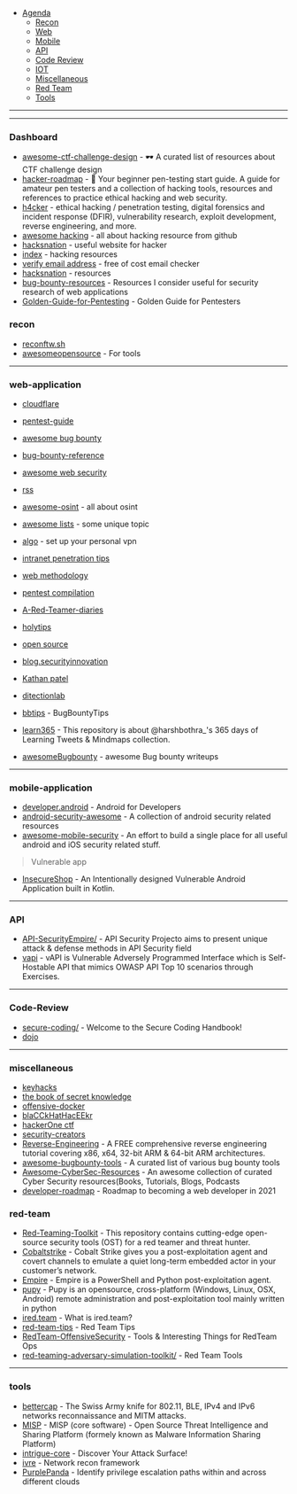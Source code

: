 

- [Agenda]()
  - [Recon](#recon)
  - [Web](#web-application)
  - [Mobile](#mobile-application)
  - [API](#API)
  - [Code Review](#Code-Review)
  - [IOT](#iot)
  - [Miscellaneous](#miscellaneous)
  - [Red Team](#red-team)
  - [Tools](#tools)


















-------
------

### Dashboard

- [awesome-ctf-challenge-design](https://github.com/kareniel/awesome-ctf-challenge-design) - 🕶 A curated list of resources about CTF challenge design
- [hacker-roadmap](https://github.com/sundowndev/hacker-roadmap) - 📌 Your beginner pen-testing start guide. A guide for amateur pen testers and a collection of hacking tools, resources and references to practice ethical hacking and web security.
- [h4cker](https://github.com/The-Art-of-Hacking/h4cker) - ethical hacking / penetration testing, digital forensics and incident response (DFIR), vulnerability research, exploit development, reverse engineering, and more. 
- [awesome hacking](https://github.com/Hack-with-Github/Awesome-Hacking) - all about hacking resource from github
- [hacksnation](https://hacksnation.com/d/248-useful-websites-for-pentesters-hackers) - useful website for hacker
- [index](http://index-of.es/) - hacking resources
- [verify email address](https://www.verifyemailaddress.org/) - free of cost email checker
- [hacksnation](https://hacksnation.com/d/319-cyber-security-pentesting-challenges-resources) - resources
- [bug-bounty-resources](https://github.com/SmitherSec/bug-bounty-resources) - Resources I consider useful for security research of web applications
- [Golden-Guide-for-Pentesting](https://github.com/0xCGonzalo/Golden-Guide-for-Pentesting) - Golden Guide for Pentesters



### recon
- [reconftw.sh](https://github.com/six2dez/reconftw/blob/main/reconftw.sh)
- [awesomeopensource](https://awesomeopensource.com/) - For tools




















-----

### web-application
   - [cloudflare](https://www.cloudflare.com/learning/)
   - [pentest-guide](https://github.com/Voorivex/pentest-guide)
   - [awesome bug bounty](https://github.com/djadmin/awesome-bug-bounty)
   - [bug-bounty-reference](https://github.com/ngalongc/bug-bounty-reference)
   - [awesome web security](https://github.com/qazbnm456/awesome-web-security)
   - [rss](https://github.com/zer0yu/CyberSecurityRSS)
  
   - [awesome-osint](https://github.com/jivoi/awesome-osint) - all about osint
   - [awesome lists](https://awesomelists.top/) - some unique topic
   - [algo](https://github.com/trailofbits/algo) - set up your personal vpn
   - [intranet penetration tips](https://github.com/Ridter/Intranet_Penetration_Tips)
   - [web methodology](https://github.com/tprynn/web-methodology/wiki)
   - [pentest compilation](https://github.com/adon90/pentest_compilation)
   - [A-Red-Teamer-diaries](https://github.com/ihebski/A-Red-Teamer-diaries)
   - [holytips](https://github.com/HolyBugx/HolyTips)
   - [open source](https://hakluke.medium.com/how-to-achieve-enterprise-grade-attack-surface-monitoring-with-open-source-software-abebb2dccc16)
   - [blog.securityinnovation](https://blog.securityinnovation.com/)
   - [Kathan patel](https://github.com/KathanP19/HowToHunt)
   - [ditectionlab](https://github.com/clong/DetectionLab)
   - [bbtips](https://github.com/punishell/bbtips) - BugBountyTips 
   - [learn365](https://github.com/harsh-bothra/learn365) - This repository is about @harshbothra_'s 365 days of Learning Tweets & Mindmaps collection.
   - [awesomeBugbounty](https://github.com/bot8080/awesomeBugbounty) - awesome Bug bounty writeups


----

### mobile-application

- [developer.android](https://developer.android.com/) - Android for Developers
- [android-security-awesome](https://github.com/ashishb/android-security-awesome) - A collection of android security related resources
- [awesome-mobile-security](https://github.com/vaib25vicky/awesome-mobile-security) - An effort to build a single place for all useful android and iOS security related stuff.

> Vulnerable app
- [InsecureShop](https://github.com/optiv/InsecureShop) - An Intentionally designed Vulnerable Android Application built in Kotlin. 










-------------------

### API

- [API-SecurityEmpire/](https://github.com/cyprosecurity/API-SecurityEmpire/) - API Security Projecto aims to present unique attack & defense methods in API Security field 
- [vapi](https://github.com/roottusk/vapi) - vAPI is Vulnerable Adversely Programmed Interface which is Self-Hostable API that mimics OWASP API Top 10 scenarios through Exercises. 










-------------


### Code-Review

- [secure-coding/](https://vladtoie.gitbook.io/secure-coding/) - Welcome to the Secure Coding Handbook! 
- [dojo](https://huntr.dev/dojo)

















-------------------------

### miscellaneous
  - [keyhacks](https://github.com/streaak/keyhacks)
  - [the book of secret knowledge](https://github.com/trimstray/the-book-of-secret-knowledge/)
  - [offensive-docker](https://github.com/aaaguirrep/offensive-docker)
  - [blaCCkHatHacEEkr](https://github.com/blaCCkHatHacEEkr)
  - [hackerOne ctf](https://github.com/testerting/hacker101-ctf)
  - [security-creators](https://github.com/ZetaTwo/security-creators)
  - [Reverse-Engineering](https://github.com/mytechnotalent/Reverse-Engineering) - A FREE comprehensive reverse engineering tutorial covering x86, x64, 32-bit ARM & 64-bit ARM architectures.
  - [awesome-bugbounty-tools](https://github.com/vavkamil/awesome-bugbounty-tools) - A curated list of various bug bounty tools  
  - [Awesome-CyberSec-Resources](https://github.com/theepiccode/Awesome-CyberSec-Resources) - An awesome collection of curated Cyber Security resources(Books, Tutorials, Blogs, Podcasts
  - [developer-roadmap](https://github.com/kamranahmedse/developer-roadmap) - Roadmap to becoming a web developer in 2021
  
 












### red-team 

- [Red-Teaming-Toolkit](https://github.com/infosecn1nja/Red-Teaming-Toolkit) - This repository contains cutting-edge open-source security tools (OST) for a red teamer and threat hunter. 
- [Cobaltstrike](https://cobaltstrike.com/) - Cobalt Strike gives you a post-exploitation agent and covert channels to emulate a quiet long-term embedded actor in your customer’s network.
- [Empire](https://github.com/EmpireProject/Empire) - Empire is a PowerShell and Python post-exploitation agent. 
- [pupy](https://github.com/n1nj4sec/pupy) - Pupy is an opensource, cross-platform (Windows, Linux, OSX, Android) remote administration and post-exploitation tool mainly written in python 
- [ired.team](https://www.ired.team/) - What is ired.team?
- [red-team-tips](https://www.vincentyiu.com/red-team-tips) - Red Team Tips
- [RedTeam-OffensiveSecurity](https://github.com/bigb0sss/RedTeam-OffensiveSecurity) - Tools & Interesting Things for RedTeam Ops
- [red-teaming-adversary-simulation-toolkit/](https://cyberarch.eu/red-teaming-adversary-simulation-toolkit/) - Red Team Tools

















------


### tools

- [bettercap](https://github.com/bettercap/bettercap) - The Swiss Army knife for 802.11, BLE, IPv4 and IPv6 networks reconnaissance and MITM attacks. 
- [MISP](https://github.com/MISP/MISP) - MISP (core software) - Open Source Threat Intelligence and Sharing Platform (formely known as Malware Information Sharing Platform) 
- [intrigue-core](https://github.com/intrigueio/intrigue-core) - Discover Your Attack Surface! 
- [ivre](https://github.com/ivre/ivre) - Network recon framework
- [PurplePanda](https://github.com/carlospolop/PurplePanda) - Identify privilege escalation paths within and across different clouds 


